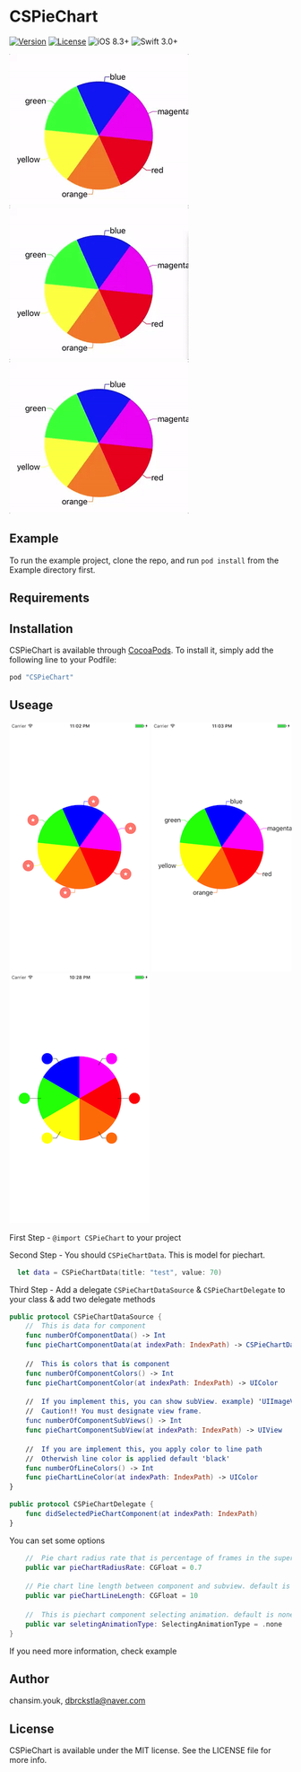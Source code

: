 # CSPieChart

[![Version](https://img.shields.io/cocoapods/v/CSPieChart.svg?style=flat)](http://cocoapods.org/pods/CSPieChart)
[![License](https://img.shields.io/cocoapods/l/CSPieChart.svg?style=flat)](http://cocoapods.org/pods/CSPieChart)
![iOS 8.3+](https://img.shields.io/badge/iOS-8.3%2B-blue.svg)
![Swift 3.0+](https://img.shields.io/badge/Swift-3.0%2B-orange.svg)

![](Example/ReadMeResource/gif1.gif)
![](Example/ReadMeResource/gif2.gif)
![](Example/ReadMeResource/gif3.gif)

## Example

To run the example project, clone the repo, and run `pod install` from the Example directory first.

## Requirements

## Installation

CSPieChart is available through [CocoaPods](http://cocoapods.org). To install
it, simply add the following line to your Podfile:

```ruby
pod "CSPieChart"
```

## Useage

![](Example/ReadMeResource/view1.png)
![](Example/ReadMeResource/view2.png)
![](Example/ReadMeResource/view3.png)

First Step  - `@import CSPieChart` to your project

Second Step - You should `CSPieChartData`. This is model for piechart.
```Swift
  let data = CSPieChartData(title: "test", value: 70)
```

Third Step - Add a delegate `CSPieChartDataSource` & `CSPieChartDelegate` to your class & add two delegate methods 
```Swift
public protocol CSPieChartDataSource {
    //  This is data for component
    func numberOfComponentData() -> Int
    func pieChartComponentData(at indexPath: IndexPath) -> CSPieChartData
    
    //  This is colors that is component
    func numberOfComponentColors() -> Int
    func pieChartComponentColor(at indexPath: IndexPath) -> UIColor
    
    //  If you implement this, you can show subView. example) 'UIImageView' or 'UILable'
    //  Caution!! You must designate view frame.
    func numberOfComponentSubViews() -> Int
    func pieChartComponentSubView(at indexPath: IndexPath) -> UIView
    
    //  If you are implement this, you apply color to line path
    //  Otherwish line color is applied default 'black'
    func numberOfLineColors() -> Int
    func pieChartLineColor(at indexPath: IndexPath) -> UIColor
}
```
```Swift
public protocol CSPieChartDelegate {
    func didSelectedPieChartComponent(at indexPath: IndexPath)
}
```

You can set some options

```Swift
    //  Pie chart radius rate that is percentage of frames in the superview. default is 0.7
    public var pieChartRadiusRate: CGFloat = 0.7
    
    // Pie chart line length between component and subview. default is 10
    public var pieChartLineLength: CGFloat = 10
    
    //  This is piechart component selecting animation. default is none
    public var seletingAnimationType: SelectingAnimationType = .none
}
```

If you need more information, check example

## Author

chansim.youk, dbrckstla@naver.com

## License

CSPieChart is available under the MIT license. See the LICENSE file for more info.
